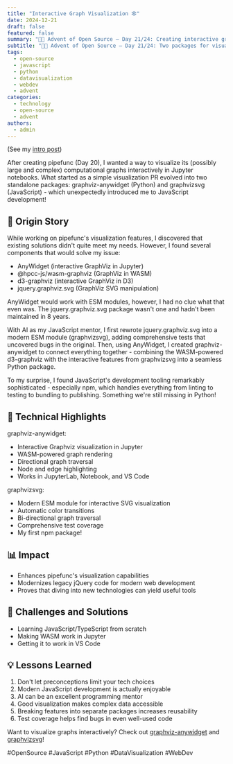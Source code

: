 ```yaml
---
title: "Interactive Graph Visualization 🕸️"
date: 2024-12-21
draft: false
featured: false
summary: "🎄🎁 Advent of Open Source – Day 21/24: Creating interactive graph visualizations in Jupyter with AnyWidget and a modernized JavaScript library."
subtitle: "🎄🎁 Advent of Open Source – Day 21/24: Two packages for visualizing pipefunc's computational graphs, born from a dive into JavaScript."
tags:
  - open-source
  - javascript
  - python
  - datavisualization
  - webdev
  - advent
categories:
  - technology
  - open-source
  - advent
authors:
  - admin
---
```


(See my [intro post](../))

After creating pipefunc (Day 20), I wanted a way to visualize its (possibly large and complex) computational graphs interactively in Jupyter notebooks. What started as a simple visualization PR evolved into two standalone packages: graphviz-anywidget (Python) and graphvizsvg (JavaScript) - which unexpectedly introduced me to JavaScript development!

## 📖 Origin Story

While working on pipefunc's visualization features, I discovered that existing solutions didn't quite meet my needs. However, I found several components that would solve my issue:

- AnyWidget (interactive GraphViz in Jupyter)
- @hpcc-js/wasm-graphviz (GraphViz in WASM)
- d3-graphviz (interactive GraphViz in D3)
- jquery.graphviz.svg (GraphViz SVG manipulation)

AnyWidget would work with ESM modules, however, I had no clue what that even was. The jquery.graphviz.svg package wasn't one and hadn't been maintained in 8 years.

With AI as my JavaScript mentor, I first rewrote jquery.graphviz.svg into a modern ESM module (graphvizsvg), adding comprehensive tests that uncovered bugs in the original. Then, using AnyWidget, I created graphviz-anywidget to connect everything together - combining the WASM-powered d3-graphviz with the interactive features from graphvizsvg into a seamless Python package.

To my surprise, I found JavaScript's development tooling remarkably sophisticated - especially npm, which handles everything from linting to testing to bundling to publishing. Something we're still missing in Python!

## 🔧 Technical Highlights

graphviz-anywidget:

- Interactive Graphviz visualization in Jupyter
- WASM-powered graph rendering
- Directional graph traversal
- Node and edge highlighting
- Works in JupyterLab, Notebook, and VS Code

graphvizsvg:

- Modern ESM module for interactive SVG visualization
- Automatic color transitions
- Bi-directional graph traversal
- Comprehensive test coverage
- My first npm package!

## 📊 Impact

- Enhances pipefunc's visualization capabilities
- Modernizes legacy jQuery code for modern web development
- Proves that diving into new technologies can yield useful tools

## 🎯 Challenges and Solutions

- Learning JavaScript/TypeScript from scratch
- Making WASM work in Jupyter
- Getting it to work in VS Code

## 💡 Lessons Learned

1. Don't let preconceptions limit your tech choices
2. Modern JavaScript development is actually enjoyable
3. AI can be an excellent programming mentor
4. Good visualization makes complex data accessible
5. Breaking features into separate packages increases reusability
6. Test coverage helps find bugs in even well-used code

Want to visualize graphs interactively? Check out [graphviz-anywidget](https://github.com/pipefunc/graphviz-anywidget) and [graphvizsvg](https://github.com/pipefunc/graphvizsvg)!

#OpenSource #JavaScript #Python #DataVisualization #WebDev
